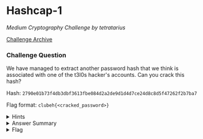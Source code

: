 # Hashcap-1

<i>Medium Cryptography Challenge by tetratarius</i>

[Challenge Archive](https://ctf-2023.clubeh.ca/challenges#hashcap-1-510610603)

### Challenge Question

We have managed to extract another password hash that we think is associated with one of the t3l0s hacker's accounts. Can you crack this hash?

Hash: `2790e01b73f4db3dbf3613fbe084d2a2de9d1d4d7ce24d8c8d5f47262f2b7ba7`

Flag format: `clubeh{<cracked_password>}`

<details> 
  <summary>Hints</summary>
  <ol>
    <li>Look up how to crack password hashes... maybe advanced password cracking...</li>
  </ol>
</details>

<details> 
  <summary>Answer Summary</summary>
  <ol>
    <li>Put hash into a hash.txt file</li>
    <li>Run `john --format=raw-sha256 hash.txt --wordlist=usr/share/wordlists/rockyou.txt --rules=appendyears`</li>
    <li>Copy and paste the password as the flag :)</li>
  </ol>
</details>

<details> 
  <summary>Flag</summary>
  &emsp;<b>clubeh{caesar441999}</b>
</details>
